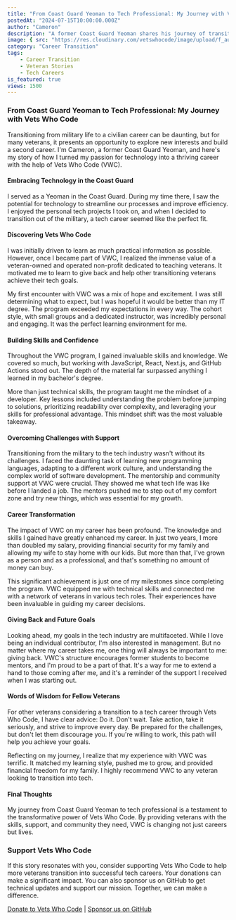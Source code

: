 ```yaml
---
title: "From Coast Guard Yeoman to Tech Professional: My Journey with Vets Who Code"
postedAt: "2024-07-15T10:00:00.000Z"
author: "Cameron"
description: "A former Coast Guard Yeoman shares his journey of transitioning into a tech career with the help of Vets Who Code."
image: { src: "https://res.cloudinary.com/vetswhocode/image/upload/f_auto,q_auto,g_auto/w_1000,ar_16:9,c_fill,g_auto,e_sharpen/v1721086509/Image_from_iOS_pdujsr.jpg" }
category: "Career Transition"
tags:
    - Career Transition
    - Veteran Stories
    - Tech Careers
is_featured: true
views: 1500
---
```


### From Coast Guard Yeoman to Tech Professional: My Journey with Vets Who Code

Transitioning from military life to a civilian career can be daunting, but for many veterans, it presents an opportunity to explore new interests and build a second career. I'm Cameron, a former Coast Guard Yeoman, and here's my story of how I turned my passion for technology into a thriving career with the help of Vets Who Code (VWC).

#### Embracing Technology in the Coast Guard

I served as a Yeoman in the Coast Guard. During my time there, I saw the potential for technology to streamline our processes and improve efficiency. I enjoyed the personal tech projects I took on, and when I decided to transition out of the military, a tech career seemed like the perfect fit.

#### Discovering Vets Who Code

I was initially driven to learn as much practical information as possible. However, once I became part of VWC, I realized the immense value of a veteran-owned and operated non-profit dedicated to teaching veterans. It motivated me to learn to give back and help other transitioning veterans achieve their tech goals.

My first encounter with VWC was a mix of hope and excitement. I was still determining what to expect, but I was hopeful it would be better than my IT degree. The program exceeded my expectations in every way. The cohort style, with small groups and a dedicated instructor, was incredibly personal and engaging. It was the perfect learning environment for me.

#### Building Skills and Confidence

Throughout the VWC program, I gained invaluable skills and knowledge. We covered so much, but working with JavaScript, React, Next.js, and GitHub Actions stood out. The depth of the material far surpassed anything I learned in my bachelor's degree.

More than just technical skills, the program taught me the mindset of a developer. Key lessons included understanding the problem before jumping to solutions, prioritizing readability over complexity, and leveraging your skills for professional advantage. This mindset shift was the most valuable takeaway.

#### Overcoming Challenges with Support

Transitioning from the military to the tech industry wasn't without its challenges. I faced the daunting task of learning new programming languages, adapting to a different work culture, and understanding the complex world of software development. The mentorship and community support at VWC were crucial. They showed me what tech life was like before I landed a job. The mentors pushed me to step out of my comfort zone and try new things, which was essential for my growth.

#### Career Transformation

The impact of VWC on my career has been profound. The knowledge and skills I gained have greatly enhanced my career. In just two years, I more than doubled my salary, providing financial security for my family and allowing my wife to stay home with our kids. But more than that, I've grown as a person and as a professional, and that's something no amount of money can buy.

This significant achievement is just one of my milestones since completing the program. VWC equipped me with technical skills and connected me with a network of veterans in various tech roles. Their experiences have been invaluable in guiding my career decisions.

#### Giving Back and Future Goals

Looking ahead, my goals in the tech industry are multifaceted. While I love being an individual contributor, I'm also interested in management. But no matter where my career takes me, one thing will always be important to me: giving back. VWC's structure encourages former students to become mentors, and I'm proud to be a part of that. It's a way for me to extend a hand to those coming after me, and it's a reminder of the support I received when I was starting out.

#### Words of Wisdom for Fellow Veterans

For other veterans considering a transition to a tech career through Vets Who Code, I have clear advice: Do it. Don't wait. Take action, take it seriously, and strive to improve every day. Be prepared for the challenges, but don't let them discourage you. If you're willing to work, this path will help you achieve your goals.

Reflecting on my journey, I realize that my experience with VWC was terrific. It matched my learning style, pushed me to grow, and provided financial freedom for my family. I highly recommend VWC to any veteran looking to transition into tech.

#### Final Thoughts

My journey from Coast Guard Yeoman to tech professional is a testament to the transformative power of Vets Who Code. By providing veterans with the skills, support, and community they need, VWC is changing not just careers but lives.

### Support Vets Who Code

If this story resonates with you, consider supporting Vets Who Code to help more veterans transition into successful tech careers. Your donations can make a significant impact. You can also sponsor us on GitHub to get technical updates and support our mission. Together, we can make a difference.

[Donate to Vets Who Code](https://vetswhocode.io/donate) | [Sponsor us on GitHub](https://github.com/sponsors/Vets-Who-Code)
